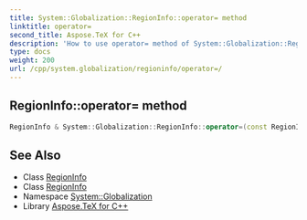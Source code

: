 ```yaml
---
title: System::Globalization::RegionInfo::operator= method
linktitle: operator=
second_title: Aspose.TeX for C++
description: 'How to use operator= method of System::Globalization::RegionInfo class in C++.'
type: docs
weight: 200
url: /cpp/system.globalization/regioninfo/operator=/
---
```

## RegionInfo::operator= method




```cpp
RegionInfo & System::Globalization::RegionInfo::operator=(const RegionInfo &)=delete
```

## See Also

* Class [RegionInfo](../)
* Class [RegionInfo](../)
* Namespace [System::Globalization](../../)
* Library [Aspose.TeX for C++](../../../)
